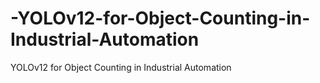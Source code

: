# -YOLOv12-for-Object-Counting-in-Industrial-Automation
 YOLOv12 for Object Counting in Industrial Automation
